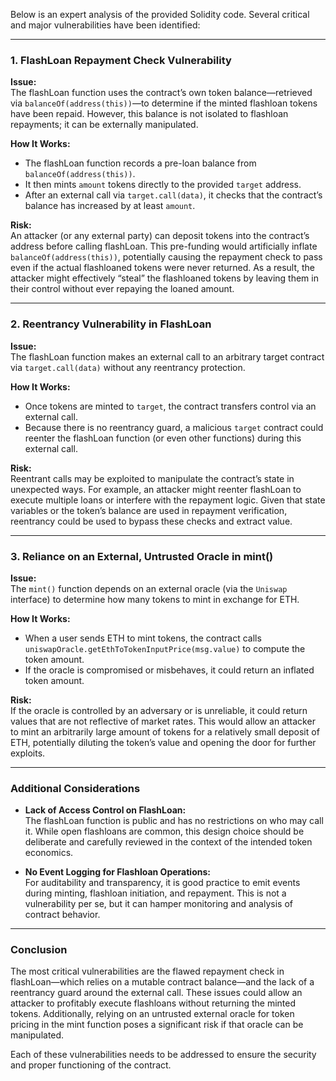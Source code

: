 Below is an expert analysis of the provided Solidity code. Several critical and major vulnerabilities have been identified:

---

### 1. FlashLoan Repayment Check Vulnerability

**Issue:**  
The flashLoan function uses the contract’s own token balance—retrieved via `balanceOf(address(this))`—to determine if the minted flashloan tokens have been repaid. However, this balance is not isolated to flashloan repayments; it can be externally manipulated.

**How It Works:**  
- The flashLoan function records a pre-loan balance from `balanceOf(address(this))`.
- It then mints `amount` tokens directly to the provided `target` address.
- After an external call via `target.call(data)`, it checks that the contract’s balance has increased by at least `amount`.

**Risk:**  
An attacker (or any external party) can deposit tokens into the contract’s address before calling flashLoan. This pre-funding would artificially inflate `balanceOf(address(this))`, potentially causing the repayment check to pass even if the actual flashloaned tokens were never returned. As a result, the attacker might effectively “steal” the flashloaned tokens by leaving them in their control without ever repaying the loaned amount.

---

### 2. Reentrancy Vulnerability in FlashLoan

**Issue:**  
The flashLoan function makes an external call to an arbitrary target contract via `target.call(data)` without any reentrancy protection.

**How It Works:**  
- Once tokens are minted to `target`, the contract transfers control via an external call.
- Because there is no reentrancy guard, a malicious `target` contract could reenter the flashLoan function (or even other functions) during this external call.

**Risk:**  
Reentrant calls may be exploited to manipulate the contract’s state in unexpected ways. For example, an attacker might reenter flashLoan to execute multiple loans or interfere with the repayment logic. Given that state variables or the token’s balance are used in repayment verification, reentrancy could be used to bypass these checks and extract value.

---

### 3. Reliance on an External, Untrusted Oracle in mint()

**Issue:**  
The `mint()` function depends on an external oracle (via the `Uniswap` interface) to determine how many tokens to mint in exchange for ETH.

**How It Works:**  
- When a user sends ETH to mint tokens, the contract calls `uniswapOracle.getEthToTokenInputPrice(msg.value)` to compute the token amount.
- If the oracle is compromised or misbehaves, it could return an inflated token amount.

**Risk:**  
If the oracle is controlled by an adversary or is unreliable, it could return values that are not reflective of market rates. This would allow an attacker to mint an arbitrarily large amount of tokens for a relatively small deposit of ETH, potentially diluting the token’s value and opening the door for further exploits.

---

### Additional Considerations

- **Lack of Access Control on FlashLoan:**  
  The flashLoan function is public and has no restrictions on who may call it. While open flashloans are common, this design choice should be deliberate and carefully reviewed in the context of the intended token economics.

- **No Event Logging for Flashloan Operations:**  
  For auditability and transparency, it is good practice to emit events during minting, flashloan initiation, and repayment. This is not a vulnerability per se, but it can hamper monitoring and analysis of contract behavior.

---

### Conclusion

The most critical vulnerabilities are the flawed repayment check in flashLoan—which relies on a mutable contract balance—and the lack of a reentrancy guard around the external call. These issues could allow an attacker to profitably execute flashloans without returning the minted tokens. Additionally, relying on an untrusted external oracle for token pricing in the mint function poses a significant risk if that oracle can be manipulated.

Each of these vulnerabilities needs to be addressed to ensure the security and proper functioning of the contract.


